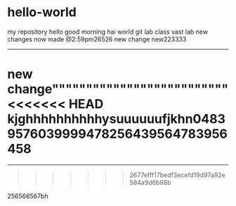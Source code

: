# hello-world
my repository
hello good morning
hai world
git lab class
vast lab
new changes 
now made @2:59pm26526
new change
new223333
*****************************
new change""""""""""""""""""""""""""
<<<<<<< HEAD
kjghhhhhhhhhhysuuuuuufjkhn04839576039999478256439564783956458
=======
******************************************************************************************************************************************
>>>>>>> 2677efff17bedf3ecefd19d97a92e584a9d6b88b

256566567bh
